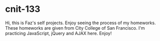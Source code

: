 # cnit-133
Hi, this is Faz's self projects. Enjoy seeing the process of my homeworks.
These homeworks are given from City College of San Francisco.
I'm practicing JavaScript, jQuery and AJAX here.
Enjoy!
